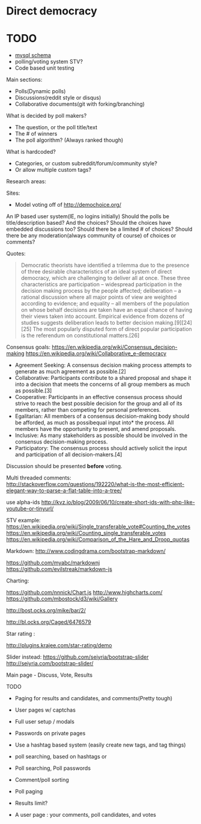 # Direct democracy

# TODO

* [mysql schema](http://ondras.zarovi.cz/sql/demo/?keyword=dd_tyhou) 
* polling/voting system STV?
* Code based unit testing


Main sections:

* Polls(Dynamic polls)
* Discussions(reddit style or disqus)
* Collaborative documents(git with forking/branching)


What is decided by poll makers?

* The question, or the poll title/text
* The # of winners
* The poll algorithm? (Always ranked though)


What is hardcoded?

* Categories, or custom subreddit/forum/community style?
* Or allow multiple custom tags?


Research areas:


Sites: 

* Model voting off of http://demochoice.org/


An IP based user system(IE, no logins initially)
Should the polls be title/description based? And the choices?
Should the choices have embedded discussions too?
Should there be a limited # of choices?
Should there be any moderation(always community of course) of choices or comments?

Quotes: 


> Democratic theorists have identified a trilemma due to the presence of three desirable characteristics of an ideal system of direct democracy, which are challenging to deliver all at once. These three characteristics are participation – widespread participation in the decision making process by the people affected; deliberation – a rational discussion where all major points of view are weighted according to evidence; and equality – all members of the population on whose behalf decisions are taken have an equal chance of having their views taken into account. Empirical evidence from dozens of studies suggests deliberation leads to better decision making.[9][24][25] The most popularly disputed form of direct popular participation is the referendum on constitutional matters.[26]

Consensus goals:
https://en.wikipedia.org/wiki/Consensus_decision-making
https://en.wikipedia.org/wiki/Collaborative_e-democracy
    
* Agreement Seeking: A consensus decision making process attempts to generate as much agreement as possible.[2]
* Collaborative: Participants contribute to a shared proposal and shape it into a decision that meets the concerns of all group members as much as possible.[3]
* Cooperative: Participants in an effective consensus process should strive to reach the best possible decision for the group and all of its members, rather than competing for personal preferences.
* Egalitarian: All members of a consensus decision-making body should be afforded, as much as possibequal input into*  the process. All members have the opportunity to present, and amend proposals.
* Inclusive: As many stakeholders as possible should be involved in the consensus decision-making process.
* Participatory: The consensus process should actively solicit the input and participation of all decision-makers.[4]


Discussion should be presented **before** voting.

Multi threaded comments:
http://stackoverflow.com/questions/192220/what-is-the-most-efficient-elegant-way-to-parse-a-flat-table-into-a-tree/

use alpha-ids
http://kvz.io/blog/2009/06/10/create-short-ids-with-php-like-youtube-or-tinyurl/

STV example:
https://en.wikipedia.org/wiki/Single_transferable_vote#Counting_the_votes
https://en.wikipedia.org/wiki/Counting_single_transferable_votes
https://en.wikipedia.org/wiki/Comparison_of_the_Hare_and_Droop_quotas


Markdown:
http://www.codingdrama.com/bootstrap-markdown/


https://github.com/myabc/markdownj
https://github.com/evilstreak/markdown-js

Charting:

https://github.com/nnnick/Chart.js
http://www.highcharts.com/
https://github.com/mbostock/d3/wiki/Gallery

http://bost.ocks.org/mike/bar/2/

http://bl.ocks.org/Caged/6476579



Star rating :

http://plugins.krajee.com/star-rating/demo

Slider instead:
https://github.com/seiyria/bootstrap-slider
http://seiyria.com/bootstrap-slider/

Main page - Discuss, Vote, Results


TODO 
* Paging for results and candidates, and comments(Pretty tough)
* User pages w/ captchas
* Full user setup / modals
* Passwords on private pages
* Use a hashtag based system (easily create new tags, and tag things)
* poll searching, based on hashtags or

* Poll searching, Poll passwords
* Comment/poll sorting
* Poll paging
* Results limit?
* A user page : your comments, poll candidates, and votes

